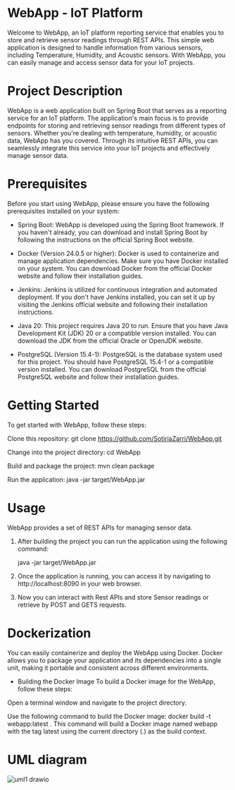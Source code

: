 # WebApp - IoT Platform 
Welcome to WebApp, an IoT platform reporting service that enables you to store and retrieve sensor readings through REST APIs. This simple web application is designed to handle information from various sensors, including Temperature, Humidity, and Acoustic sensors. With WebApp, you can easily manage and access sensor data for your IoT projects.

# Project Description
WebApp is a web application built on Spring Boot that serves as a reporting service for an IoT platform. The application's main focus is to provide endpoints for storing and retrieving sensor readings from different types of sensors. Whether you're dealing with temperature, humidity, or acoustic data, WebApp has you covered. Through its intuitive REST APIs, you can seamlessly integrate this service into your IoT projects and effectively manage sensor data.

# Prerequisites
Before you start using WebApp, please ensure you have the following prerequisites installed on your system:

- Spring Boot: WebApp is developed using the Spring Boot framework. If you haven't already, you can download and install Spring Boot by following the instructions on the official Spring Boot website.

- Docker (Version 24.0.5 or higher): Docker is used to containerize and manage application dependencies. Make sure you have Docker installed on your system. You can download Docker from the official Docker website and follow their installation guides.

- Jenkins: Jenkins is utilized for continuous integration and automated deployment. If you don't have Jenkins installed, you can set it up by visiting the Jenkins official website and following their installation instructions.

- Java 20: This project requires Java 20 to run. Ensure that you have Java Development Kit (JDK) 20 or a compatible version installed. You can download the JDK from the official Oracle or OpenJDK website.

- PostgreSQL (Version 15.4-1): PostgreSQL is the database system used for this project. You should have PostgreSQL 15.4-1 or a compatible version installed. You can download PostgreSQL from the official PostgreSQL website and follow their installation guides.

# Getting Started
To get started with WebApp, follow these steps:

Clone this repository: git clone https://github.com/SotiriaZarri/WebApp.git

Change into the project directory: cd WebApp

Build and package the project: mvn clean package

Run the application: java -jar target/WebApp.jar

# Usage
WebApp provides a set of REST APIs for managing sensor data. 
1. After building the project you can run the application using the following command:

      java -jar target/WebApp.jar

2. Once the application is running, you can access it by navigating to http://localhost:8090 in your web browser.
3. Now you can interact with Rest APIs and store Sensor readings or retrieve by POST and GETS requests.
   
# Dockerization

You can easily containerize and deploy the WebApp using Docker.
Docker allows you to package your application and its dependencies into a single unit,
making it portable and consistent across different environments.

 - Building the Docker Image
To build a Docker image for the WebApp, follow these steps:

Open a terminal window and navigate to the project directory.

Use the following command to build the Docker image:
docker build -t webapp:latest .
This command will build a Docker image named webapp with the tag latest using the current directory (.) as the build context.
# UML diagram
![uml1 drawio](https://github.com/SotiriaZarri/WebApp/assets/138468560/72f3d5a3-834c-458a-b174-2eaff99a7e98)
